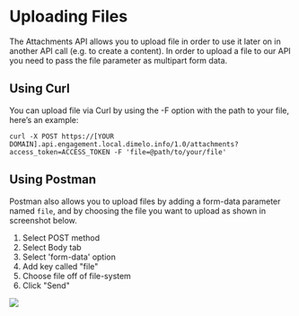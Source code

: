 # Uploading Files

The Attachments API allows you to upload file in order to use it later on in another API call (e.g. to create a content). In order to upload a file to our API you need to pass the file parameter as multipart form data.

## Using Curl

You can upload file via Curl by using the -F option with the path to your file, here’s an example:

`curl -X POST https://[YOUR DOMAIN].api.engagement.local.dimelo.info/1.0/attachments?access_token=ACCESS_TOKEN -F 'file=@path/to/your/file'`

## Using Postman

Postman also allows you to upload files by adding a form-data parameter named `file`, and by choosing the file you want to upload as shown in screenshot below.

1. Select POST method
2. Select Body tab
3. Select 'form-data' option
4. Add key called "file"
5. Choose file off of file-system
6. Click "Send"

<img class="img img-fluid" src="../postman.png">

